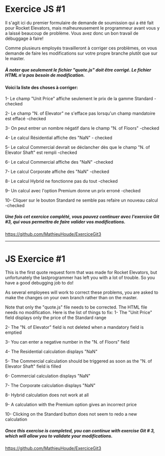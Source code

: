 # Exercice JS #1

Il s'agit ici du premier formulaire de demande de soumission qui a été fait pour Rocket Elevators, mais malheureusement le 
programmeur avant vous y a laissé beaucoup de problème. Vous avez donc un bon travail de débuggage à faire!

Comme plusieurs employés travailleront à corriger ces problèmes, on vous demande de faire les modifications sur votre propre branche plutôt que sur le master.

##### À noter que seulement le fichier "quote.js" doit être corrigé. Le fichier HTML n'a pas besoin de modification.

#### Voici la liste des choses à corriger:

1- Le champ "Unit Price" affiche seulement le prix de la gamme Standard -checked

2- Le champ "N. of Elevator" ne s'efface pas lorsqu'un champ mandatoire est effacé -checked

3- On peut entrer un nombre négatif dans le champ "N. of Floors" -checked

4- Le calcul Résidential affiche des "NaN" - checked

5- Le calcul Commercial devrait se déclancher dès que le champ "N. of Elevator Shaft" est rempli -checked

6- Le calcul Commercial affiche des "NaN" -checked

7- Le calcul Corporate affiche des "NaN" -checked

8- Le calcul Hybrid ne fonctionne pas du tout -checked

9- Un calcul avec l'option Premium donne un prix erroné -checked

10- Cliquer sur le bouton Standard ne semble pas refaire un nouveau calcul -checked

##### Une fois cet exercice complété, vous pouvez continuer avec l'exercice Git #3, qui vous permettra de faire valider vos modifications.
https://github.com/MathieuHoude/ExerciceGit3

------------------------------------------------------------------------------------------------------------------

# JS Exercice #1

This is the first quote request form that was made for Rocket Elevators, but unfortunately the lastprogrammer has left you with a lot of trouble. So you have a good debugging job to do!

As several employees will work to correct these problems, you are asked to make the changes on your own branch rather than on the master.

Note that only the "quote.js" file needs to be corrected. The HTML file needs no modification.
Here is the list of things to fix:
1- The "Unit Price" field displays only the price of the Standard range

2- The "N. of Elevator" field is not deleted when a mandatory field is emptied

3- You can enter a negative number in the "N. of Floors" field

4- The Residential calculation displays "NaN"

5- The Commercial calculation should be triggered as soon as the "N. of Elevator Shaft" field is filled

6- Commercial calculation displays "NaN"

7- The Corporate calculation displays "NaN"

8- Hybrid calculation does not work at all

9- A calculation with the Premium option gives an incorrect price

10- Clicking on the Standard button does not seem to redo a new calculation

##### Once this exercise is completed, you can continue with exercise Git # 3, which will allow you to validate your modifications.
https://github.com/MathieuHoude/ExerciceGit3

